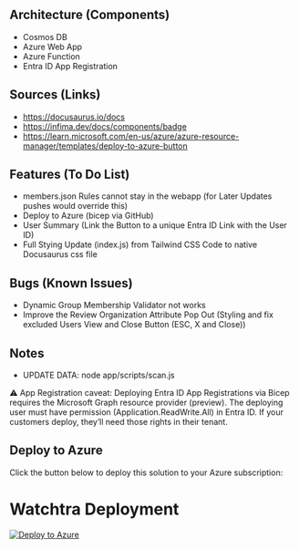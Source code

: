 ## Architecture (Components)
- Cosmos DB
- Azure Web App
- Azure Function
- Entra ID App Registration

## Sources (Links)
- https://docusaurus.io/docs
- https://infima.dev/docs/components/badge
- https://learn.microsoft.com/en-us/azure/azure-resource-manager/templates/deploy-to-azure-button

## Features (To Do List)
- members.json Rules cannot stay in the webapp (for Later Updates pushes would override this)
- Deploy to Azure (bicep via GitHub)
- User Summary (Link the Button to a unique Entra ID Link with the User ID)
- Full Stying Update (index.js) from Tailwind CSS Code to native Docusaurus css file



## Bugs (Known Issues)
- Dynamic Group Membership Validator not works
- Improve the Review Organization Attribute Pop Out (Styling and fix excluded Users View and Close Button (ESC, X and Close))

## Notes

- UPDATE DATA: node app/scripts/scan.js 

⚠️ App Registration caveat:
Deploying Entra ID App Registrations via Bicep requires the Microsoft Graph resource provider (preview). The deploying user must have permission (Application.ReadWrite.All) in Entra ID. If your customers deploy, they’ll need those rights in their tenant.

## Deploy to Azure

Click the button below to deploy this solution to your Azure subscription:

# Watchtra Deployment

[![Deploy to Azure](https://aka.ms/deploytoazurebutton)](https://portal.azure.com/#create/Microsoft.Template/uri/https://raw.githubusercontent.com/nicowyss/watchtra/main/deployment/bicep/_main.bicep)


